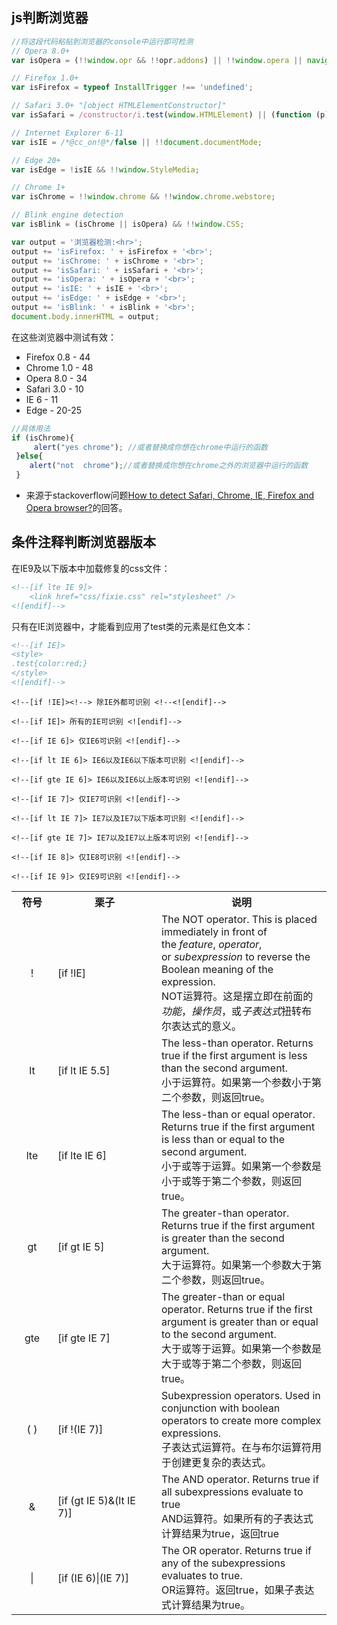 ## js判断浏览器

```javascript
//将这段代码粘贴到浏览器的console中运行即可检测
// Opera 8.0+
var isOpera = (!!window.opr && !!opr.addons) || !!window.opera || navigator.userAgent.indexOf(' OPR/') >= 0;

// Firefox 1.0+
var isFirefox = typeof InstallTrigger !== 'undefined';

// Safari 3.0+ "[object HTMLElementConstructor]" 
var isSafari = /constructor/i.test(window.HTMLElement) || (function (p) { return p.toString() === "[object SafariRemoteNotification]"; })(!window['safari'] || safari.pushNotification);

// Internet Explorer 6-11
var isIE = /*@cc_on!@*/false || !!document.documentMode;

// Edge 20+
var isEdge = !isIE && !!window.StyleMedia;

// Chrome 1+
var isChrome = !!window.chrome && !!window.chrome.webstore;

// Blink engine detection
var isBlink = (isChrome || isOpera) && !!window.CSS;

var output = '浏览器检测:<hr>';
output += 'isFirefox: ' + isFirefox + '<br>';
output += 'isChrome: ' + isChrome + '<br>';
output += 'isSafari: ' + isSafari + '<br>';
output += 'isOpera: ' + isOpera + '<br>';
output += 'isIE: ' + isIE + '<br>';
output += 'isEdge: ' + isEdge + '<br>';
output += 'isBlink: ' + isBlink + '<br>';
document.body.innerHTML = output;
```
在这些浏览器中测试有效：
+ Firefox 0.8 - 44
+ Chrome 1.0 - 48
+ Opera 8.0 - 34
+ Safari 3.0 - 10
+ IE 6 - 11
+ Edge - 20-25

```javascript
//具体用法
if (isChrome){
     alert("yes chrome"); //或者替换成你想在chrome中运行的函数
 }else{
    alert("not  chrome");//或者替换成你想在chrome之外的浏览器中运行的函数
 }
```

* 来源于stackoverflow问题[How to detect Safari, Chrome, IE, Firefox and Opera browser?](https://stackoverflow.com/questions/9847580/how-to-detect-safari-chrome-ie-firefox-and-opera-browser?noredirect=1)的回答。

## 条件注释判断浏览器版本

在IE9及以下版本中加载修复的css文件：
```html
<!--[if lte IE 9]>
    <link href="css/fixie.css" rel="stylesheet" />
<![endif]--> 
```

只有在IE浏览器中，才能看到应用了test类的元素是红色文本：
```html
<!--[if IE]>
<style>
.test{color:red;}
</style>
<![endif]-->
```

	<!--[if !IE]><!--> 除IE外都可识别 <!--<![endif]-->

	<!--[if IE]> 所有的IE可识别 <![endif]-->

	<!--[if IE 6]> 仅IE6可识别 <![endif]-->

	<!--[if lt IE 6]> IE6以及IE6以下版本可识别 <![endif]-->

	<!--[if gte IE 6]> IE6以及IE6以上版本可识别 <![endif]-->

	<!--[if IE 7]> 仅IE7可识别 <![endif]-->
	
	<!--[if lt IE 7]> IE7以及IE7以下版本可识别 <![endif]-->
	
	<!--[if gte IE 7]> IE7以及IE7以上版本可识别 <![endif]-->
	
	<!--[if IE 8]> 仅IE8可识别 <![endif]-->
	
	<!--[if IE 9]> 仅IE9可识别 <![endif]-->


<table  align="center">
<tbody>
<tr><th width="50">符号</th><th width="150">栗子</th><th>说明</th></tr>
<tr>
<td align="middle">!</td>
<td>[if !IE]</td>
<td>The NOT operator. This is placed immediately in front of the&nbsp;<em>feature</em>,&nbsp;<em>operator</em>, or&nbsp;<em>subexpression</em>&nbsp;to reverse the Boolean meaning of the expression.<br />NOT运算符。这是摆立即在前面的<em>功能</em>，<em>操作员</em>，或<em>子表达式</em>扭转布尔表达式的意义。</td>


</tr>
<tr>
<td align="middle">lt</td>
<td>[if lt IE 5.5]</td>
<td>The less-than operator. Returns true if the first argument is less than the second argument.<br />小于运算符。如果第一个参数小于第二个参数，则返回true。</td>


</tr>
<tr>
<td align="middle">lte</td>
<td>[if lte IE 6]</td>
<td>The less-than or equal operator. Returns true if the first argument is less than or equal to the second argument.<br />小于或等于运算。如果第一个参数是小于或等于第二个参数，则返回true。</td>


</tr>
<tr>
<td align="middle">gt</td>
<td>[if gt IE 5]</td>
<td>The greater-than operator. Returns true if the first argument is greater than the second argument.<br />大于运算符。如果第一个参数大于第二个参数，则返回true。</td>


</tr>
<tr>
<td align="middle">gte</td>
<td>[if gte IE 7]</td>
<td>The greater-than or equal operator. Returns true if the first argument is greater than or equal to the second argument.<br />大于或等于运算。如果第一个参数是大于或等于第二个参数，则返回true。</td>


</tr>
<tr>
<td align="middle">( )</td>
<td>[if !(IE 7)]</td>
<td>Subexpression operators. Used in conjunction with boolean operators to create more complex expressions.<br />子表达式运算符。在与布尔运算符用于创建更复杂的表达式。</td>


</tr>
<tr>
<td align="middle">&amp;</td>
<td>[if (gt IE 5)&amp;(lt IE 7)]</td>
<td>The AND operator. Returns true if all subexpressions evaluate to true<br />AND运算符。如果所有的子表达式计算结果为true，返回true</td>


</tr>
<tr>
<td align="middle">|</td>
<td>[if (IE 6)|(IE 7)]</td>
<td>The OR operator. Returns true if any of the subexpressions evaluates to true.<br />OR运算符。返回true，如果子表达式计算结果为true。</td>


</tr>
</tbody>
</table>



